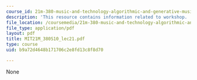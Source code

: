 ```yaml
---
course_id: 21m-380-music-and-technology-algorithmic-and-generative-music-spring-2010
description: 'This resource contains information related to workshop. '
file_location: /coursemedia/21m-380-music-and-technology-algorithmic-and-generative-music-spring-2010/b9a72d4648b171706c2e8fd13c8f8d70_MIT21M_380S10_lec21.pdf
file_type: application/pdf
layout: pdf
title: MIT21M_380S10_lec21.pdf
type: course
uid: b9a72d4648b171706c2e8fd13c8f8d70

---
```

None